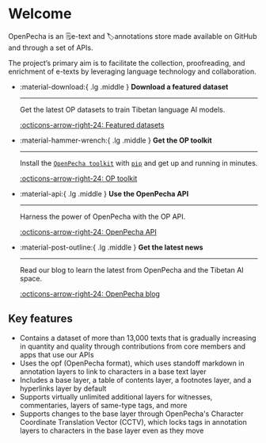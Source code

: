 # Welcome

OpenPecha is an 🗒️e-text and 🏷️annotations store made available on GitHub and through a set of APIs. 

The project’s primary aim is to facilitate the collection, proofreading, and enrichment of e-texts by leveraging language technology and collaboration.

<div class="grid cards" markdown>

-   :material-download:{ .lg .middle } __Download a featured dataset__

    ---

    Get the latest OP datasets to train Tibetan language AI models.

    [:octicons-arrow-right-24: Featured datasets](https://docs.openpecha.org/data/featured-datasets/)
    
-   :material-hammer-wrench:{ .lg .middle } __Get the OP toolkit__

    ---

    Install the [`OpenPecha toolkit`](#) with [`pip`](https://pypi.org/project/pip/) and get up
    and running in minutes.

    [:octicons-arrow-right-24: OP toolkit](https://docs.openpecha.org/toolkit/install/)

-   :material-api:{ .lg .middle } __Use the OpenPecha API__

    ---

    Harness the power of OpenPecha with the OP API. 

    [:octicons-arrow-right-24: OpenPecha API](https://docs.openpecha.org/api/getting-started/)

-   :material-post-outline:{ .lg .middle } __Get the latest news__

    ---

    Read our blog to learn the latest from OpenPecha and the Tibetan AI space.

    [:octicons-arrow-right-24: OpenPecha blog](https://docs.openpecha.org/blog/)

</div>


## Key features
- Contains a dataset of more than 13,000 texts that is gradually increasing in quantity and quality through contributions from core members and apps that use our APIs
- Uses the opf (OpenPecha format), which uses standoff markdown in annotation layers to link to characters in a base text layer
- Includes a base layer, a table of contents layer, a footnotes layer, and a hyperlinks layer by default
- Supports virtually unlimited additional layers for witnesses, commentaries, layers of same-type tags, and more
- Supports changes to the base layer through OpenPecha's Character Coordinate Translation Vector (CCTV), which locks tags in annotation layers to characters in the base layer even as they move   
